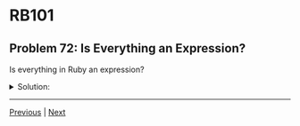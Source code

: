# RB101
## Problem 72: Is Everything an Expression?

Is everything in Ruby an expression?

<details>
<summary>Solution:</summary>

Almost everything in Ruby is an expression, but not quite everything:

- The `def` keyword itself (though the whole definition returns a symbol)
- The `class` keyword itself
- The `module` keyword itself
- Keywords like `begin`, `end`, `rescue` (though the whole block is an expression)

</details>

---

[Previous](71.md) | [Next](73.md)

